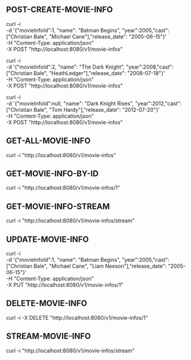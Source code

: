 POST-CREATE-MOVIE-INFO
-----------------------
curl -i \
-d '{"movieInfoId":1, "name": "Batman Begins", "year":2005,"cast":["Christian Bale", "Michael Cane"],"release_date": "2005-06-15"}' \
-H "Content-Type: application/json" \
-X POST "http://localhost:8080/v1/movie-infos"

curl -i \
-d '{"movieInfoId":2, "name": "The Dark Knight", "year":2008,"cast":["Christian Bale", "HeathLedger"],"release_date": "2008-07-18"}' \
-H "Content-Type: application/json" \
-X POST "http://localhost:8080/v1/movie-infos"

curl -i \
-d '{"movieInfoId":null, "name": "Dark Knight Rises", "year":2012,"cast":["Christian Bale", "Tom Hardy"],"release_date": "2012-07-20"}' \
-H "Content-Type: application/json" \
-X POST "http://localhost:8080/v1/movie-infos"


GET-ALL-MOVIE-INFO
-----------------------
curl -i "http://localhost:8080/v1/movie-infos"

GET-MOVIE-INFO-BY-ID
-----------------------
curl -i "http://localhost:8080/v1/movie-infos/1"

GET-MOVIE-INFO-STREAM
-----------------------
curl -i "http://localhost:8080/v1/movie-infos/stream"

UPDATE-MOVIE-INFO
-----------------------
curl -i \
-d '{"movieInfoId":1, "name": "Batman Begins", "year":2005,"cast":["Christian Bale", "Michael Cane", "Liam Neeson"],"release_date": "2005-06-15"}' \
-H "Content-Type: application/json" \
-X PUT "http://localhost:8080/v1/movie-infos/1"

DELETE-MOVIE-INFO
-----------------------
curl -i -X DELETE "http://localhost:8080/v1/movie-infos/1"


STREAM-MOVIE-INFO
-----------------------
curl -i "http://localhost:8080/v1/movie-infos/stream"